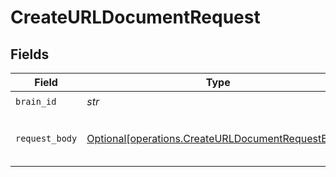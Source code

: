 # CreateURLDocumentRequest


## Fields

| Field                                                                                                        | Type                                                                                                         | Required                                                                                                     | Description                                                                                                  | Example                                                                                                      |
| ------------------------------------------------------------------------------------------------------------ | ------------------------------------------------------------------------------------------------------------ | ------------------------------------------------------------------------------------------------------------ | ------------------------------------------------------------------------------------------------------------ | ------------------------------------------------------------------------------------------------------------ |
| `brain_id`                                                                                                   | *str*                                                                                                        | :heavy_check_mark:                                                                                           | N/A                                                                                                          | {{brain_id}}                                                                                                 |
| `request_body`                                                                                               | [Optional[operations.CreateURLDocumentRequestBody]](../../models/operations/createurldocumentrequestbody.md) | :heavy_minus_sign:                                                                                           | N/A                                                                                                          | {<br/>"url": "https://en.wikipedia.org/wiki/Artificial_intelligence"<br/>}                                   |